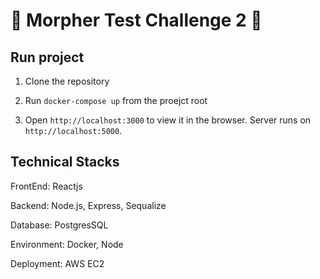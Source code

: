 # 🚀 Morpher Test Challenge 2 🚀

## Run project

1. Clone the repository

2. Run `docker-compose up` from the proejct root

3. Open `http://localhost:3000` to view it in the browser.
   Server runs on `http://localhost:5000`.

## Technical Stacks

FrontEnd: Reactjs

Backend: Node.js, Express, Sequalize

Database: PostgresSQL

Environment: Docker, Node

Deployment: AWS EC2